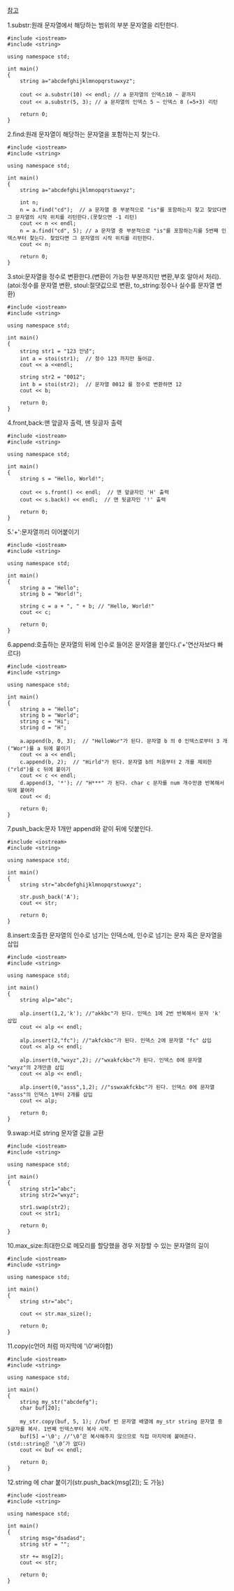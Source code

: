[참고](https://ansohxxn.github.io/stl/string/)

1.substr:원래 문자열에서 해당하는 범위의 부분 문자열을 리턴한다.

    #include <iostream>
    #include <string>

    using namespace std;

    int main()
    {
        string a="abcdefghijklmnopqrstuwxyz";

        cout << a.substr(10) << endl; // a 문자열의 인덱스10 ~ 끝까지
        cout << a.substr(5, 3); // a 문자열의 인덱스 5 ~ 인덱스 8 (=5+3) 리턴

        return 0;
    }

2.find:원래 문자열이 해당하는 문자열을 포함하는지 찾는다.

    #include <iostream>
    #include <string>

    using namespace std;

    int main()
    {
        string a="abcdefghijklmnopqrstuwxyz";

        int n;
        n = a.find("cd");  // a 문자열 중 부분적으로 "is"를 포함하는지 찾고 찾았다면 그 문자열의 시작 위치를 리턴한다.(못찾으면 -1 리턴)
        cout << n << endl;
        n = a.find("cd", 5); // a 문자열 중 부분적으로 "is"를 포함하는지를 5번째 인덱스부터 찾는다. 찾았다면 그 문자열의 시작 위치를 리턴한다.
        cout << n;

        return 0;
    }

3.stoi:문자열을 정수로 변환한다.(변환이 가능한 부분까지만 변환,부호 알아서 처리).  
(atoi:정수를 문자열 변환, stoul:절댓값으로 변환, to_string:정수나 실수를 문자열 변환)

    #include <iostream>
    #include <string>

    using namespace std;

    int main()
    {
        string str1 = "123 안녕";
        int a = stoi(str1);  // 정수 123 까지만 들어감.
        cout << a <<endl;

        string str2 = "0012";
        int b = stoi(str2);  // 문자열 0012 를 정수로 변환하면 12
        cout << b;

        return 0;
    }

4.front,back:맨 앞글자 출력, 맨 뒷글자 출력

    #include <iostream>
    #include <string>

    using namespace std;

    int main()
    {
        string s = "Hello, World!";
        
        cout << s.front() << endl;  // 맨 앞글자인 'H' 출력
        cout << s.back() << endl;  // 맨 뒷글자인 '!' 출력

        return 0;
    }

5.'+':문자열끼리 이어붙이기

    #include <iostream>
    #include <string>

    using namespace std;

    int main()
    {
        string a = "Hello";
        string b = "World!";
        
        string c = a + ", " + b; // "Hello, World!"
        cout << c;

        return 0;
    }

6.append:호출하는 문자열의 뒤에 인수로 들어온 문자열을 붙인다.('+'연산자보다 빠르다)

    #include <iostream>
    #include <string>

    using namespace std;

    int main()
    {
        string a = "Hello";
        string b = "World";
        string c = "Hi";
        string d = "H";
        
        a.append(b, 0, 3);  // "HelloWor"가 된다. 문자열 b 의 0 인덱스로부터 3 개 ("Wor")를 a 뒤에 붙이기 
        cout << a << endl;
        c.append(b, 2);  // "Hirld"가 된다. 문자열 b의 처음부터 2 개를 제외한 ("rld")를 c 뒤에 붙이기
        cout << c << endl;
        d.append(3, '*'); // "H***" 가 된다. char c 문자를 num 개수만큼 반복해서 뒤에 붙여라
        cout << d;

        return 0;
    }

7.push_back:문자 1개만 append와 같이 뒤에 덧붙인다.

    #include <iostream>
    #include <string>

    using namespace std;

    int main()
    {
        string str="abcdefghijklmnopqrstuwxyz";
        
        str.push_back('A');
        cout << str;

        return 0;
    }

8.insert:호출한 문자열의 인수로 넘기는 인덱스에, 인수로 넘기는 문자 혹은 문자열을 삽입

    #include <iostream>
    #include <string>

    using namespace std;

    int main()
    {
        string alp="abc";

        alp.insert(1,2,'k'); //"akkbc"가 된다. 인덱스 1에 2번 반복해서 문자 'k' 삽입
        cout << alp << endl;

        alp.insert(2,"fc"); //"akfckbc"가 된다. 인덱스 2에 문자열 "fc" 삽입
        cout << alp << endl;

        alp.insert(0,"wxyz",2); //"wxakfckbc"가 된다. 인덱스 0에 문자열 "wxyz"의 2개만큼 삽입
        cout << alp << endl;

        alp.insert(0,"asss",1,2); //"sswxakfckbc"가 된다. 인덱스 0에 문자열 "asss"의 인덱스 1부터 2개를 삽입
        cout << alp;

        return 0;
    }

9.swap:서로 string 문자열 값을 교환

    #include <iostream>
    #include <string>

    using namespace std;

    int main()
    {
        string str1="abc";
        string str2="wxyz";

        str1.swap(str2);
        cout << str1;

        return 0;
    }

10.max_size:최대한으로 메모리를 할당했을 경우 저장할 수 있는 문자열의 길이

    #include <iostream>
    #include <string>

    using namespace std;

    int main()
    {
        string str="abc";

        cout << str.max_size();

        return 0;
    }

11.copy(c언어 처럼 마지막에 '\0'써야함)

    #include <iostream>
    #include <string>

    using namespace std;

    int main()
    {
        string my_str("abcdefg");
        char buf[20];

        my_str.copy(buf, 5, 1); //buf 빈 문자열 배열에 my_str string 문자열 중 5글자를 복사. 1번째 인덱스부터 복사 시작.
        buf[5] ='\0'; //‘\0’은 복사해주지 않으므로 직접 마지막에 붙여준다. (std::string은 ‘\0’가 없다)
        cout << buf << endl;

        return 0;
    }

12.string 에 char 붙이기(str.push_back(msg[2]); 도 가능)

    #include <iostream>
    #include <string>

    using namespace std;

    int main()
    {
        string msg="dsadasd";
        string str = "";

        str += msg[2];
        cout << str;

        return 0;
    }
